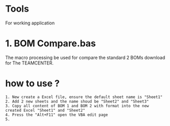 # Tools
For working application
# 1. BOM Compare.bas
  The macro processing be used for compare the standard 2 BOMs download for The TEAMCENTER.
  # how to use ?
    1. New create a Excel file, ensure the default sheet name is "Sheet1"
    2. Add 2 new sheets and the name shoud be "Sheet2" and "Sheet3"
    3. Copy all content of BOM 1 and BOM 2 with format into the new created Excel "Sheet1" and "Sheet2"
    4. Press the "Alt+F11" open the VBA edit page
    5.
